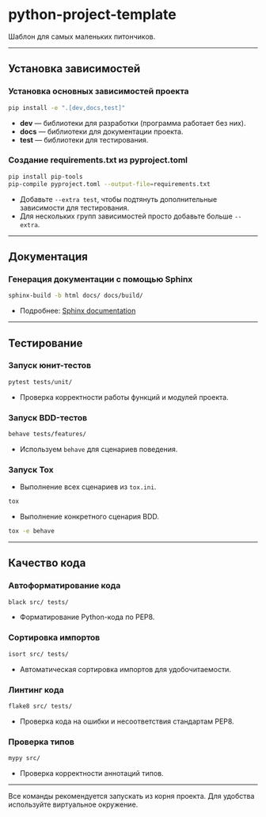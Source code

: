 # python-project-template

Шаблон для самых маленьких питончиков.

---

## Установка зависимостей

### Установка основных зависимостей проекта

```bash
pip install -e ".[dev,docs,test]"
```

* **dev** — библиотеки для разработки (программа работает без них).
* **docs** — библиотеки для документации проекта.
* **test** — библиотеки для тестирования.

### Создание requirements.txt из pyproject.toml

```bash
pip install pip-tools
pip-compile pyproject.toml --output-file=requirements.txt
```

* Добавьте `--extra test`, чтобы подтянуть дополнительные зависимости для тестирования.
* Для нескольких групп зависимостей просто добавьте больше `--extra`.

---

## Документация

### Генерация документации с помощью Sphinx

```bash
sphinx-build -b html docs/ docs/build/
```

* Подробнее: [Sphinx documentation](https://www.sphinx-doc.org)

---

## Тестирование

### Запуск юнит-тестов

```bash
pytest tests/unit/
```

* Проверка корректности работы функций и модулей проекта.

### Запуск BDD-тестов

```bash
behave tests/features/
```

* Используем `behave` для сценариев поведения.

### Запуск Tox
* Выполнение всех сценариев из `tox.ini`.
```bash
tox
```

* Выполнение конкретного сценария BDD.

```bash
tox -e behave
```



---

## Качество кода

### Автоформатирование кода

```bash
black src/ tests/
```

* Форматирование Python-кода по PEP8.

### Сортировка импортов

```bash
isort src/ tests/
```

* Автоматическая сортировка импортов для удобочитаемости.

### Линтинг кода

```bash
flake8 src/ tests/
```

* Проверка кода на ошибки и несоответствия стандартам PEP8.

### Проверка типов

```bash
mypy src/
```

* Проверка корректности аннотаций типов.

---

Все команды рекомендуется запускать из корня проекта. Для удобства используйте виртуальное окружение.
